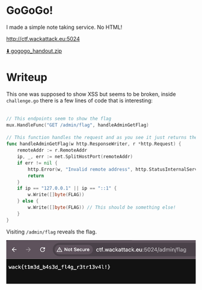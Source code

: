 # GoGoGo!

I made a simple note taking service. No HTML!

http://ctf.wackattack.eu:5024

[⬇️ gogogo_handout.zip](./gogogo_handout.zip)

# Writeup

This one was supposed to show XSS but seems to be broken, inside `challenge.go` there is a few lines of code that is interesting:

```go

// This endpoints seem to show the flag
mux.HandleFunc("GET /admin/flag", handleAdminGetFlag)

// This function handles the request and as you see it just returns the flag either if you're local or else..
func handleAdminGetFlag(w http.ResponseWriter, r *http.Request) {
	remoteAddr := r.RemoteAddr
	ip, _, err := net.SplitHostPort(remoteAddr)
	if err != nil {
		http.Error(w, "Invalid remote address", http.StatusInternalServerError)
		return
	}
	if ip == "127.0.0.1" || ip == "::1" {
		w.Write([]byte(FLAG))
	} else {
		w.Write([]byte(FLAG)) // This should be something else!
	}
}
```

Visiting `/admin/flag` reveals the flag.

![alt text](image.png)